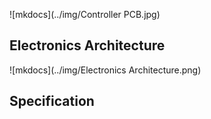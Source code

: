 ![mkdocs](../img/Controller PCB.jpg)
## **Electronics Architecture**
![mkdocs](../img/Electronics Architecture.png)
## **Specification**